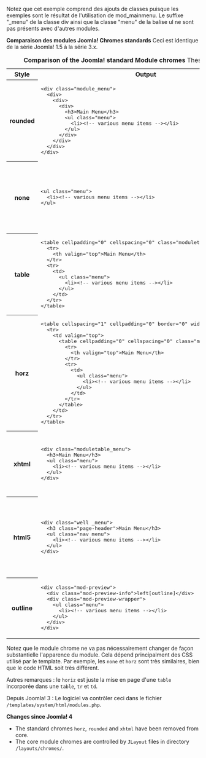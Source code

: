 <!-- Filename: Standard_Module_Chromes / Display title: Module Chromes standard -->

Notez que cet exemple comprend des ajouts de classes puisque les
exemples sont le résultat de l'utilisation de mod_mainmenu. Le suffixe
"\_menu" de la classe div ainsi que la classe "menu" de la balise ul ne
sont pas présents avec d'autres modules.

**Comparaison des modules Joomla! Chromes standards** Ceci est identique
de la série Joomla! 1.5 à la série 3.x.

<table style="width:100%" class="wikitable">
<caption><b>Comparison of the Joomla! standard Module chromes</b>
These are the same from Joomla! 1.5 through 3.x
</caption>
<tbody><tr>
<th width="100">Style
</th>
<th>Output
</th>
<th width="210">Appearance
</th></tr>
<tr>
<th>rounded<br>
</th>
<td><div class="mw-highlight mw-highlight-lang-html mw-content-ltr" dir="ltr"><pre>&lt;div class="module_menu"&gt;
  &lt;div&gt;
    &lt;div&gt;
      &lt;div&gt;
        &lt;h3&gt;Main Menu&lt;/h3&gt;
        &lt;ul class="menu"&gt;
          &lt;li&gt;&lt;!-- various menu items --&gt;&lt;/li&gt;
        &lt;/ul&gt;
      &lt;/div&gt;
    &lt;/div&gt;
  &lt;/div&gt;
&lt;/div&gt;</pre></div>
</td>
<td><a href="/File:Module_chrome_rounded.png" class="image"><img alt="Module chrome rounded.png" src="/images/8/8d/Module_chrome_rounded.png" decoding="async" data-file-width="204" data-file-height="190" width="204" height="190"></a>
</td></tr>
<tr>
<th>none
</th>
<td><div class="mw-highlight mw-highlight-lang-html mw-content-ltr" dir="ltr"><pre>&lt;ul class="menu"&gt;
  &lt;li&gt;&lt;!-- various menu items --&gt;&lt;/li&gt;
&lt;/ul&gt;</pre></div>
</td>
<td>
<p><a href="/File:Module_chrome_none.png" class="image"><img alt="Module chrome none.png" src="/images/1/18/Module_chrome_none.png" decoding="async" data-file-width="204" data-file-height="150" width="204" height="150"></a>
</p>
</td></tr>
<tr>
<th>table
</th>
<td><div class="mw-highlight mw-highlight-lang-html mw-content-ltr" dir="ltr"><pre>&lt;table cellpadding="0" cellspacing="0" class="moduletable_menu"&gt;
  &lt;tr&gt;
    &lt;th valign="top"&gt;Main Menu&lt;/th&gt;
  &lt;/tr&gt;
  &lt;tr&gt;
    &lt;td&gt;
      &lt;ul class="menu"&gt;
        &lt;li&gt;&lt;!-- various menu items --&gt;&lt;/li&gt;
      &lt;/ul&gt;
    &lt;/td&gt;
  &lt;/tr&gt;
&lt;/table&gt;</pre></div>
</td>
<td><a href="/File:Module_chrome_table.png" class="image"><img alt="Module chrome table.png" src="/images/9/9d/Module_chrome_table.png" decoding="async" data-file-width="204" data-file-height="160" width="204" height="160"></a>
</td></tr>
<tr>
<th>horz
</th>
<td><div class="mw-highlight mw-highlight-lang-html mw-content-ltr" dir="ltr"><pre>&lt;table cellspacing="1" cellpadding="0" border="0" width="100%"&gt;
  &lt;tr&gt;
    &lt;td valign="top"&gt;
      &lt;table cellpadding="0" cellspacing="0" class="moduletable_menu"&gt;
        &lt;tr&gt;
          &lt;th valign="top"&gt;Main Menu&lt;/th&gt;
        &lt;/tr&gt;
        &lt;tr&gt;
          &lt;td&gt;
            &lt;ul class="menu"&gt;
              &lt;li&gt;&lt;!-- various menu items --&gt;&lt;/li&gt;
            &lt;/ul&gt;
          &lt;/td&gt;
        &lt;/tr&gt;
      &lt;/table&gt;
    &lt;/td&gt;
  &lt;/tr&gt;
&lt;/table&gt;</pre></div>
</td>
<td><a href="/File:Module_chrome_horz.png" class="image"><img alt="Module chrome horz.png" src="/images/2/24/Module_chrome_horz.png" decoding="async" data-file-width="204" data-file-height="170" width="204" height="170"></a>
</td></tr>
<tr>
<th>xhtml
</th>
<td><div class="mw-highlight mw-highlight-lang-html mw-content-ltr" dir="ltr"><pre>&lt;div class="moduletable_menu"&gt;
  &lt;h3&gt;Main Menu&lt;/h3&gt;
  &lt;ul class="menu"&gt;
    &lt;li&gt;&lt;!-- various menu items --&gt;&lt;/li&gt;
  &lt;/ul&gt;
&lt;/div&gt;</pre></div>
</td>
<td><a href="/File:Module_chrome_xhtml.png" class="image"><img alt="Module chrome xhtml.png" src="/images/8/83/Module_chrome_xhtml.png" decoding="async" data-file-width="206" data-file-height="165" width="206" height="165"></a>
</td></tr>
<tr>
<th>html5
</th>
<td>
<div class="mw-highlight mw-highlight-lang-html mw-content-ltr" dir="ltr"><pre>&lt;div class="well _menu"&gt;
  &lt;h3 class="page-header"&gt;Main Menu&lt;/h3&gt;
  &lt;ul class="nav menu"&gt;
    &lt;li&gt;&lt;!-- various menu items --&gt;&lt;/li&gt;
  &lt;/ul&gt;
&lt;/div&gt;</pre></div>
</td>
<td><a href="/File:Module_chrome_html5.png" class="image"><img alt="Module chrome html5.png" src="/images/9/9f/Module_chrome_html5.png" decoding="async" data-file-width="227" data-file-height="205" width="227" height="205"></a>
</td></tr>
<tr>
<th>outline
</th>
<td><div class="mw-highlight mw-highlight-lang-html mw-content-ltr" dir="ltr"><pre>&lt;div class="mod-preview"&gt;
  &lt;div class="mod-preview-info"&gt;left[outline]&lt;/div&gt;
  &lt;div class="mod-preview-wrapper"&gt;
    &lt;ul class="menu"&gt;
      &lt;li&gt;&lt;!-- various menu items --&gt;&lt;/li&gt;
    &lt;/ul&gt;
  &lt;/div&gt;
&lt;/div&gt;</pre></div>
</td>
<td><a href="/File:Module_chrome_outline.png" class="image"><img alt="Module chrome outline.png" src="/images/1/12/Module_chrome_outline.png" decoding="async" data-file-width="198" data-file-height="151" width="198" height="151"></a>
</td></tr>
</tbody></table>

Notez que le module chrome ne va pas nécessairement changer de façon
substantielle l'apparence du module. Cela dépend principalment des CSS
utilisé par le template. Par exemple, les `none` et `horz` sont très
similaires, bien que le code HTML soit très différent.

Autres remarques : le `horiz` est juste la mise en page d'une `table`
incorporée dans une `table`, `tr` et `td`.

Depuis Joomla! 3 : Le logiciel va contrôler ceci dans le fichier
`/templates/system/html/modules.php`.

**Changes since Joomla! 4**

- The standard chromes `horz`, `rounded` and `xhtml` have been removed
  from core.
- The core module chromes are controlled by `JLayout` files in directory
  `/layouts/chromes/`.
